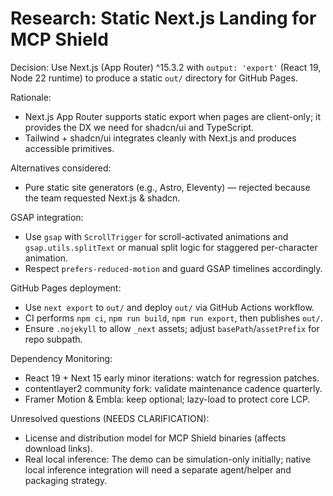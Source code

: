 # Research: Static Next.js Landing for MCP Shield

Decision: Use Next.js (App Router) ^15.3.2 with `output: 'export'` (React 19, Node 22 runtime) to produce a static `out/` directory for GitHub Pages.

Rationale:
- Next.js App Router supports static export when pages are client-only; it provides the DX we need for shadcn/ui and TypeScript.
- Tailwind + shadcn/ui integrates cleanly with Next.js and produces accessible primitives.

Alternatives considered:
- Pure static site generators (e.g., Astro, Eleventy) — rejected because the team requested Next.js & shadcn.

GSAP integration:
- Use `gsap` with `ScrollTrigger` for scroll-activated animations and `gsap.utils.splitText` or manual split logic for staggered per-character animation.
- Respect `prefers-reduced-motion` and guard GSAP timelines accordingly.

GitHub Pages deployment:
- Use `next export` to `out/` and deploy `out/` via GitHub Actions workflow.
- CI performs `npm ci`, `npm run build`, `npm run export`, then publishes `out/`.
- Ensure `.nojekyll` to allow `_next` assets; adjust `basePath`/`assetPrefix` for repo subpath.

Dependency Monitoring:
- React 19 + Next 15 early minor iterations: watch for regression patches.
- contentlayer2 community fork: validate maintenance cadence quarterly.
- Framer Motion & Embla: keep optional; lazy-load to protect core LCP.

Unresolved questions (NEEDS CLARIFICATION):
- License and distribution model for MCP Shield binaries (affects download links).
- Real local inference: The demo can be simulation-only initially; native local inference integration will need a separate agent/helper and packaging strategy.
